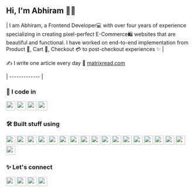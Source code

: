## Hi, I'm Abhiram 👨‍🚀

| I am Abhiram, a Frontend Developer💻 with over four years of experience specializing in creating pixel-perfect E-Commerce🛍️ websites that are beautiful and functional. I have worked on end-to-end implementation from Product 🍪, Cart 🛒, Checkout 💳 to post-checkout experiences ✨ |

✍️ I write one article every day 🔗 [matrixread.com](matrixread.com)

| ------------- |

### 📜 I code in
<img src="https://img.shields.io/badge/HTML5-%23E34F26.svg?logo=html5&logoColor=white" height="25"/> <img src="https://img.shields.io/badge/CSS-%23639.svg?logo=css&logoColor=white" height="25"/> <img src="https://img.shields.io/badge/JavaScript-%23F7DF1E.svg?logo=javascript&logoColor=black" height="25"/> <img src="https://img.shields.io/badge/TypeScript-%233178C6.svg?logo=typescript&logoColor=white" height="25"/> 

### 🛠️ Built stuff using
<img src="https://img.shields.io/badge/React-61DAFB?logo=react&logoColor=000" height="25"/> <img src="https://img.shields.io/badge/Next.js-000?logo=nextdotjs&logoColor=fff" height="25"/> <img src="https://img.shields.io/badge/Sass-C69?logo=sass&logoColor=fff" height="25"/> <img src="https://img.shields.io/badge/Tailwind%20CSS-06B6D4?logo=tailwindcss&logoColor=fff" height="25"/> <img src="https://img.shields.io/badge/Material%20UI-007FFF?logo=mui&logoColor=white" height="25"/> <img src="https://img.shields.io/badge/shadcn%2Fui-000?logo=shadcnui&logoColor=fff" height="25"/> <img src="https://img.shields.io/badge/Redux-764ABC?logo=redux&logoColor=fff" height="25"/> <img src="https://img.shields.io/badge/🐻%20Zustand-000?logoColor=white" height="25"/> <img src="https://img.shields.io/badge/SWR-000?logo=swr&logoColor=fff" height="25"/> <img src="https://img.shields.io/badge/Axios-5A29E4?logo=axios&logoColor=fff" height="25"/> <img src="https://img.shields.io/badge/Storybook-FF4785?logo=storybook&logoColor=fff" height="25"/> <img src="https://img.shields.io/badge/React%20Hook%20Form-EC5990?logo=reacthookform&logoColor=fff" height="25"/> <img src="https://img.shields.io/badge/Zod-3E67B1?logo=zod&logoColor=fff" height="25"/> <img src="https://img.shields.io/badge/Git-F05032?logo=git&logoColor=fff" height="25"/> <img src="https://img.shields.io/badge/GitHub-181717?logo=github&logoColor=fff" height="25"/> <img src="https://img.shields.io/badge/Google%20Analytics-E37400?logo=googleanalytics&logoColor=fff" height="25"/> <img src="https://img.shields.io/badge/Jest-C21325?logo=jest&logoColor=fff" height="25"/> <img src="https://img.shields.io/badge/RTL-000?logo=testinglibrary&logoColor=C21325" height="25"/> 

### ✨ Let's connect
<a href="https://matrixread.com"><img src="https://img.shields.io/badge/Blog-%2321759B.svg?logo=wordpress&logoColor=white" height="25"/></a>  <a href="https://linkedin.com/in/abhiramready/"><img src="https://custom-icon-badges.demolab.com/badge/LinkedIn-0A66C2?logo=linkedin-white&logoColor=fff" height="25"/></a>  <a href="https://www.youtube.com/@abhiramready"><img src="https://img.shields.io/badge/YouTube-%23FF0000.svg?logo=YouTube&logoColor=white" height="25"/></a>  <a href="https://codepen.io/abhiramready/pens/showcase"><img src="https://img.shields.io/badge/CodePen-white?logo=codepen&logoColor=black" height="25"/></a>  
